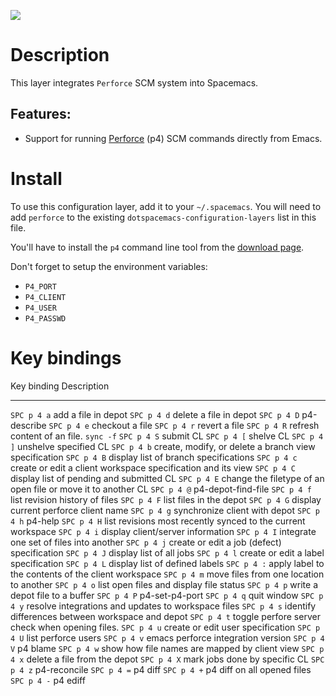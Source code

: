 ![](img/p4.png)

Description
===========

This layer integrates `Perforce` SCM system into Spacemacs.

Features:
---------

-   Support for running [Perforce](https://www.perforce.com/) (p4) SCM
    commands directly from Emacs.

Install
=======

To use this configuration layer, add it to your `~/.spacemacs`. You will
need to add `perforce` to the existing
`dotspacemacs-configuration-layers` list in this file.

You\'ll have to install the `p4` command line tool from the [download
page](https://www.perforce.com/downloads/helix).

Don\'t forget to setup the environment variables:

-   `P4_PORT`
-   `P4_CLIENT`
-   `P4_USER`
-   `P4_PASSWD`

Key bindings
============

  Key binding   Description
  ------------- --------------------------------------------------------------
  `SPC p 4 a`   add a file in depot
  `SPC p 4 d`   delete a file in depot
  `SPC p 4 D`   p4-describe
  `SPC p 4 e`   checkout a file
  `SPC p 4 r`   revert a file
  `SPC p 4 R`   refresh content of an file. `sync -f`
  `SPC p 4 S`   submit CL
  `SPC p 4 [`   shelve CL
  `SPC p 4 ]`   unshelve specified CL
  `SPC p 4 b`   create, modify, or delete a branch view specification
  `SPC p 4 B`   display list of branch specifications
  `SPC p 4 c`   create or edit a client workspace specification and its view
  `SPC p 4 C`   display list of pending and submitted CL
  `SPC p 4 E`   change the filetype of an open file or move it to another CL
  `SPC p 4 @`   p4-depot-find-file
  `SPC p 4 f`   list revision history of files
  `SPC p 4 F`   list files in the depot
  `SPC p 4 G`   display current perforce client name
  `SPC p 4 g`   synchronize client with depot
  `SPC p 4 h`   p4-help
  `SPC p 4 H`   list revisions most recently synced to the current workspace
  `SPC p 4 i`   display client/server information
  `SPC p 4 I`   integrate one set of files into another
  `SPC p 4 j`   create or edit a job (defect) specification
  `SPC p 4 J`   display list of all jobs
  `SPC p 4 l`   create or edit a label specification
  `SPC p 4 L`   display list of defined labels
  `SPC p 4 :`   apply label to the contents of the client workspace
  `SPC p 4 m`   move files from one location to another
  `SPC p 4 o`   list open files and display file status
  `SPC p 4 p`   write a depot file to a buffer
  `SPC p 4 P`   p4-set-p4-port
  `SPC p 4 q`   quit window
  `SPC p 4 y`   resolve integrations and updates to workspace files
  `SPC p 4 s`   identify differences between workspace and depot
  `SPC p 4 t`   toggle perfore server check when opening files.
  `SPC p 4 u`   create or edit user specification
  `SPC p 4 U`   list perforce users
  `SPC p 4 v`   emacs perforce integration version
  `SPC p 4 V`   p4 blame
  `SPC p 4 w`   show how file names are mapped by client view
  `SPC p 4 x`   delete a file from the depot
  `SPC p 4 X`   mark jobs done by specific CL
  `SPC p 4 z`   p4-reconcile
  `SPC p 4 =`   p4 diff
  `SPC p 4 +`   p4 diff on all opened files
  `SPC p 4 -`   p4 ediff
